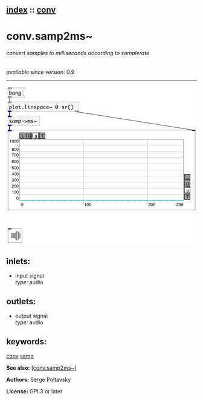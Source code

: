 [index](index.html) :: [conv](category_conv.html)
---

# conv.samp2ms~

###### convert samples to milliseconds according to samplerate

*available since version:* 0.9

---




[![example](../examples/img/conv.samp2ms~.jpg)](../examples/pd/conv.samp2ms~.pd)









## inlets:

* input signal<br>
_type:_ audio



## outlets:

* output signal<br>
_type:_ audio



## keywords:

[conv](keywords/conv.html)
[samp](keywords/samp.html)



**See also:**
[\[conv.samp2ms~\]](conv.samp2ms~.html)




**Authors:** Serge Poltavsky




**License:** GPL3 or later





